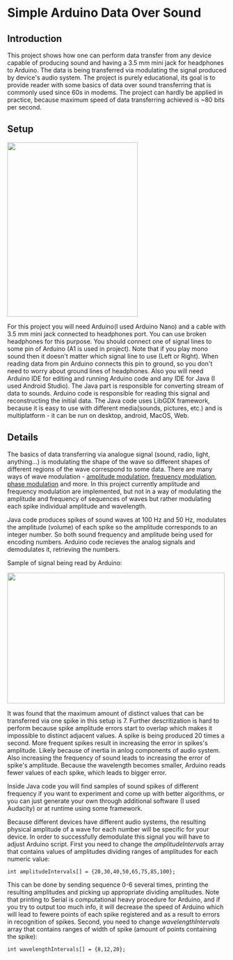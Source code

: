 # Simple Arduino Data Over Sound
## Introduction
  This project shows how one can perform data transfer from any device capable of producing sound and having a 3.5 mm mini jack for headphones to Arduino. 
The data is being transferred via modulating the signal produced by device's audio system. The project is purely educational, its goal is to provide reader 
with some basics of data over sound transferring that is commonly used since 60s in modems. The project can hardly be applied in practice, 
because maximum speed of data transferring achieved is ~80 bits per second.

## Setup

<img src="https://user-images.githubusercontent.com/66104180/209701223-4b9deaf5-bf26-456b-a9e2-286be31ba553.jpg" width="300" height="400" />

For this project you will need Arduino(I used Arduino Nano) and a cable with 3.5 mm mini jack connected to headphones port. You can use broken headphones for this purpose. 
You should connect one of signal lines to some pin of Arduino (A1 is used in project). Note that if you play mono sound then it doesn't matter which 
signal line to use (Left or Right). When reading data from pin Arduino connects this pin to ground, so you don't need to worry about ground lines of headphones.
Also you will need Arduino IDE for editing and running Arduino code and any IDE for Java (I used Android Studio). The Java part is responsible for converting stream of data to sounds. Arduino
code is responsible for reading this signal and reconstructing the initial data. The Java code uses LibGDX framework, because it is easy to use with 
different media(sounds, pictures, etc.) and is multiplatform - it can be run on desktop, android, MacOS, Web. 

## Details

The basics of data transferring via analogue signal (sound, radio, light, anything...) is modulating the shape of the wave so different shapes of different regions of
the wave correspond to some data. There are many ways of wave modulation - [amplitude modulation](https://en.wikipedia.org/wiki/Amplitude_modulation), 
[frequency modulation](https://en.wikipedia.org/wiki/Frequency_modulation), [phase modulation](https://en.wikipedia.org/wiki/Phase_modulation) and more. In this project currently amplitude and frequency modulation are implemented, but not in a way of modulating the amplitude and frequency of sequences of waves but rather modulating each spike individual amplitude and wavelength.  

Java code produces spikes of sound waves at 100 Hz and 50 Hz, modulates the amplitude (volume) of each spike so the amplitude corresponds to an integer number. So both 
sound frequency and amplitude being used for encoding numbers. Arduino code recieves the analog signals and demodulates it, retrieving the numbers.

Sample of signal being read by Arduino:

<img src="https://user-images.githubusercontent.com/66104180/209829329-9a9f7e51-fdc0-4a9d-9d75-36d80e1c1a52.png" width="500" height="300" />

It was found that the maximum amount of distinct values that can be transferred via
one spike in this setup is 7. Further descritization is hard to perform because spike amplitude errors start to overlap which makes it impossible to
distinct adjacent values. A spike is being produced 20 times a second. More frequent spikes result in increasing the error in spikes's amplitude. Likely because of inertia 
in anlog components of audio system. Also increasing the frequency of sound leads to increasing the error of spike's amplitude. Because the wavelength becomes smaller,
Arduino reads fewer values of each spike, which leads to bigger error. 

Inside Java code you will find samples of sound spikes of different frequency if you want to experiment and come up with better algorithms, or you can just generate your own through additional software (I used Audacity) or at runtime using some framework.

Because different devices have different audio systems, the resulting physical amplitude of a wave for each number will be specific for your device. In order to successfully demodulate this signal you will have to adjust Arduino script. 
First you need to change the *amplitudeIntervals* array that contains values of amplitudes dividing ranges of amplitudes for each numeric value:
```
int amplitudeIntervals[] = {20,30,40,50,65,75,85,100};
```
This can be done by sending sequence 0-6 several times, printing the resulting amplitudes and picking up appropriate dividing amplitudes. Note that printing to Serial
is computational heavy procedure for Arduino, and if you try to output too much info, it will decrease the speed of Arduino which will lead to fewere points of each spike registered and as a result to errors in recognition of spikes.
Second, you need to change *wavelengthIntervals* array that contains ranges of width of spike (amount of points containing the spike):
```
int wavelengthIntervals[] = {8,12,20};
```
